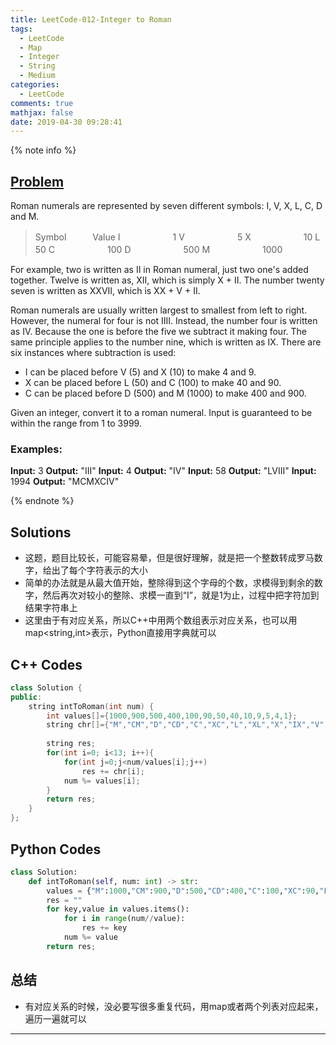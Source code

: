 ```yaml
---
title: LeetCode-012-Integer to Roman
tags:
  - LeetCode
  - Map
  - Integer
  - String
  - Medium
categories:
  - LeetCode
comments: true
mathjax: false
date: 2019-04-30 09:28:41
---
```


<meta name="referrer" content="no-referrer" />

{% note info %}
## [Problem](https://leetcode.com/problems/integer-to-roman/)   
Roman numerals are represented by seven different symbols: I, V, X, L, C, D and M.
> Symbol　　　Value
> I　　　　　　1
> V　　　　　　5
> X　　　　　　10
> L　　　　　　50
> C　　　　　　100
> D　　　　　　500
> M　　　　　　1000

For example, two is written as II in Roman numeral, just two one's added together. Twelve is written as, XII, which is simply X + II. The number twenty seven is written as XXVII, which is XX + V + II.

Roman numerals are usually written largest to smallest from left to right. However, the numeral for four is not IIII. Instead, the number four is written as IV. Because the one is before the five we subtract it making four. The same principle applies to the number nine, which is written as IX. There are six instances where subtraction is used:

- I can be placed before V (5) and X (10) to make 4 and 9. 
- X can be placed before L (50) and C (100) to make 40 and 90. 
- C can be placed before D (500) and M (1000) to make 400 and 900.

Given an integer, convert it to a roman numeral. Input is guaranteed to be within the range from 1 to 3999.

### Examples:
**Input:** 3
**Output:** "III"
**Input:** 4
**Output:** "IV"
**Input:** 58
**Output:** "LVIII"
**Input:** 1994
**Output:** "MCMXCIV"

{% endnote %}
<!--more-->

## Solutions
- 这题，题目比较长，可能容易晕，但是很好理解，就是把一个整数转成罗马数字，给出了每个字符表示的大小
- 简单的办法就是从最大值开始，整除得到这个字母的个数，求模得到剩余的数字，然后再次对较小的整除、求模一直到“I”，就是1为止，过程中把字符加到结果字符串上
- 这里由于有对应关系，所以C++中用两个数组表示对应关系，也可以用map<string,int>表示，Python直接用字典就可以


## C++ Codes

```C++
class Solution {
public:
    string intToRoman(int num) {
        int values[]={1000,900,500,400,100,90,50,40,10,9,5,4,1};
        string chr[]={"M","CM","D","CD","C","XC","L","XL","X","IX","V","IV","I"};
        
        string res;
        for(int i=0; i<13; i++){
            for(int j=0;j<num/values[i];j++)
                res += chr[i];
            num %= values[i];
        }
        return res;
    }
};
```

## Python Codes

```python
class Solution:
    def intToRoman(self, num: int) -> str:
        values = {"M":1000,"CM":900,"D":500,"CD":400,"C":100,"XC":90,"L":50,"XL":40,"X":10,"IX":9,"V":5,"IV":4,"I":1}
        res = ""
        for key,value in values.items():
            for i in range(num//value):
                res += key
            num %= value                
        return res;
```

## 总结
- 有对应关系的时候，没必要写很多重复代码，用map或者两个列表对应起来，遍历一遍就可以 


------
